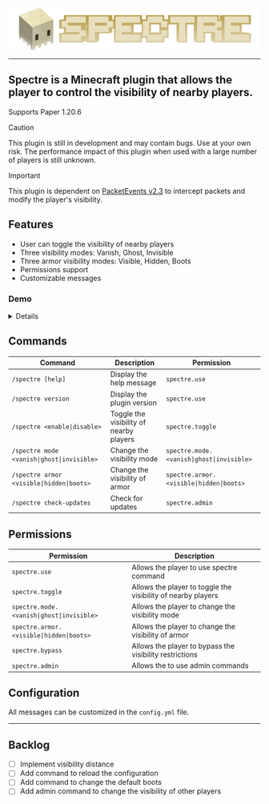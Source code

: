 <center>
  
![Spectre](/.github/logo.png)

</center>

----

## Spectre is a Minecraft plugin that allows the player to control the visibility of nearby players.

Supports Paper 1.20.6


> [!CAUTION]
> This plugin is still in development and may contain bugs. Use at your own risk. The performance impact of this plugin when used with a large number of players is still unknown.

> [!IMPORTANT]
> This plugin is dependent on [PacketEvents v2.3](https://github.com/retrooper/packetevents/releases/tag/v2.3.0) to intercept packets and modify the player's visibility.


## Features
- User can toggle the visibility of nearby players
- Three visibility modes: Vanish, Ghost, Invisible
- Three armor visibility modes: Visible, Hidden, Boots
- Permissions support
- Customizable messages

### Demo
<details>

> Visibility mode: **Ghost**, Armor: **Boots**

![](/.github/1.webp)

> Visibility mode: **Ghost**, Armor: **Visible**

![](/.github/2.webp)

> Visibility mode: **Ghost**, Armor: **Hidden**

![](/.github/3.webp)

> Visibility mode: **Invisible**, Armor: **Boots**

![](/.github/4.webp)

</details>


## Commands

| Command | Description | Permission |
| --- | --- | --- |
| `/spectre [help]` | Display the help message | `spectre.use` |
| `/spectre version` | Display the plugin version | `spectre.use` |
| `/spectre <enable\|disable>` | Toggle the visibility of nearby players | `spectre.toggle` |
| `/spectre mode <vanish\|ghost\|invisible>` | Change the visibility mode | `spectre.mode.<vanish\|ghost\|invisible>` |
| `/spectre armor <visible\|hidden\|boots>` | Change the visibility of armor | `spectre.armor.<visible\|hidden\|boots>` |
| `/spectre check-updates` | Check for updates | `spectre.admin` |


## Permissions

| Permission | Description |
| --- | --- |
| `spectre.use` | Allows the player to use spectre command |
| `spectre.toggle` | Allows the player to toggle the visibility of nearby players |
| `spectre.mode.<vanish\|ghost\|invisible>` | Allows the player to change the visibility mode |
| `spectre.armor.<visible\|hidden\|boots>` | Allows the player to change the visibility of armor |
| `spectre.bypass` | Allows the player to bypass the visibility restrictions |
| `spectre.admin` | Allows the to use admin commands |

## Configuration

All messages can be customized in the `config.yml` file. 

-----

## Backlog

- [ ] Implement visibility distance
- [ ] Add command to reload the configuration
- [ ] Add command to change the default boots
- [ ] Add admin command to change the visibility of other players